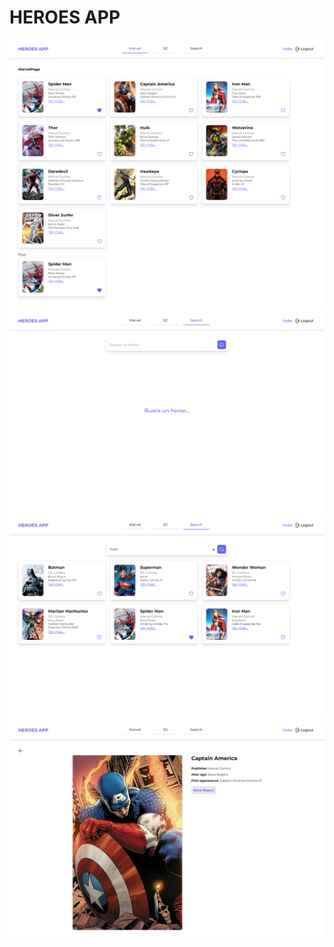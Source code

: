 # HEROES APP
![Alt text](public/ss/heroes-app-54752.firebaseapp.com_marvel.png)
![Alt text](public/ss/heroes-app-54752.firebaseapp.com_search.png)
![Alt text](public/ss/heroes-app-54752.firebaseapp.com_search%20(1).png)
![Alt text](public/ss/heroes-app-54752.firebaseapp.com_marvel%20(1).png)